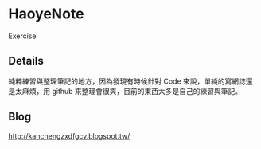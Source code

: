 # HaoyeNote
Exercise

## Details

純粹練習與整理筆記的地方，因為發現有時候針對 Code 來說，單純的寫網誌還是太麻煩，用 github 來整理會很爽，目前的東西大多是自己的練習與筆記。

## Blog

http://kanchengzxdfgcv.blogspot.tw/
